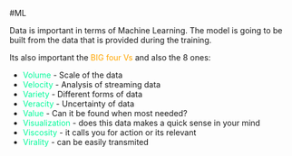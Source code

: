 #ML 

Data is important in terms of Machine Learning. The model is going to be built from the data that is provided during the training. 

Its also important the <span style="color:orange;">BIG four Vs</span> and also the 8 ones: 

* <span style="color:MediumSpringGreen;">Volume</span> - Scale of the data
* <span style="color:MediumSpringGreen;">Velocity</span> - Analysis of streaming data
* <span style="color:MediumSpringGreen;">Variety</span> - Different forms of data
* <span style="color:MediumSpringGreen;">Veracity</span> - Uncertainty of data
* <span style="color:MediumSpringGreen;">Value</span> - Can it be found when most needed? 
* <span style="color:MediumSpringGreen;">Visualization</span> - does this data makes a quick sense in your mind
* <span style="color:MediumSpringGreen;">Viscosity</span> - it calls you for action or its relevant
* <span style="color:MediumSpringGreen;">Virality</span> - can be easily transmited


